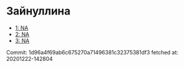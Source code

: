 # Зайнуллина
- [1: NA](1.md)
- [2: NA](2.md)
- [3: NA](3.md)

Commit: 1d96a4f69ab6c675270a71496381c32375381df3
 fetched at: 20201222-142804
